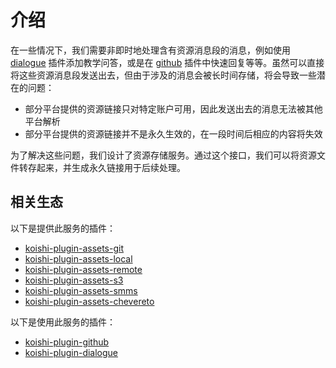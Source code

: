 # 介绍

在一些情况下，我们需要非即时地处理含有资源消息段的消息，例如使用 [dialogue](https://dialogue.koishi.chat) 插件添加教学问答，或是在 [github](https://github.koishi.chat) 插件中快速回复等等。虽然可以直接将这些资源消息段发送出去，但由于涉及的消息会被长时间存储，将会导致一些潜在的问题：

- 部分平台提供的资源链接只对特定账户可用，因此发送出去的消息无法被其他平台解析
- 部分平台提供的资源链接并不是永久生效的，在一段时间后相应的内容将失效

为了解决这些问题，我们设计了资源存储服务。通过这个接口，我们可以将资源文件转存起来，并生成永久链接用于后续处理。

## 相关生态

以下是提供此服务的插件：

- [koishi-plugin-assets-git](./plugins/git.md)
- [koishi-plugin-assets-local](./plugins/local.md)
- [koishi-plugin-assets-remote](./plugins/remote.md)
- [koishi-plugin-assets-s3](./plugins/s3.md)
- [koishi-plugin-assets-smms](./plugins/smms.md)
- [koishi-plugin-assets-chevereto](./plugins/chevereto.md)

以下是使用此服务的插件：

- [koishi-plugin-github](https://github.koishi.chat)
- [koishi-plugin-dialogue](https://dialogue.koishi.chat)

